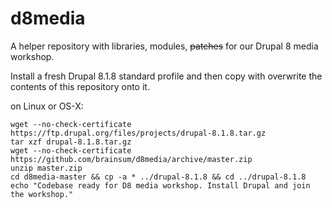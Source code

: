 # d8media

A helper repository with libraries, modules, ~~patches~~ for our Drupal 8 media workshop.

Install a fresh Drupal 8.1.8 standard profile and then copy with overwrite the contents of this repository onto it.

on Linux or OS-X:

```
wget --no-check-certificate https://ftp.drupal.org/files/projects/drupal-8.1.8.tar.gz 
tar xzf drupal-8.1.8.tar.gz
wget --no-check-certificate https://github.com/brainsum/d8media/archive/master.zip
unzip master.zip
cd d8media-master && cp -a * ../drupal-8.1.8 && cd ../drupal-8.1.8
echo "Codebase ready for D8 media workshop. Install Drupal and join the workshop."

